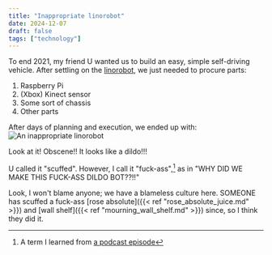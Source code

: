 ```yaml
---
title: "Inappropriate linorobot"
date: 2024-12-07
draft: false
tags: ["technology"]
---
```

To end 2021, my friend U wanted us to build an easy, simple self-driving vehicle. After settling on the [linorobot](https://github.com/linorobot/linorobot), we just needed to procure parts:
1. Raspberry Pi
2. (Xbox) Kinect sensor
3. Some sort of chassis
4. Other parts

After days of planning and execution, we ended up with:
![An inappropriate linorobot](/inappropriate-linorobot.jpg)

Look at it! Obscene!! It looks like a dildo!!!

U called it "scuffed". However, I call it "fuck-ass",[^1] as in "WHY DID WE MAKE THIS FUCK-ASS DILDO BOT??!!"
[^1]: A term I learned from [a podcast episode](https://play.prx.org/listen?ge=prx_3492_8c80cff3-4dc8-47b0-9db5-d18dadabf1ef&uf=https%3A%2F%2Fpublicfeeds.net%2Ff%2F3492%2Ffeed-rss.xml)

Look, I won't blame anyone; we have a blameless culture here. SOMEONE has scuffed a fuck-ass [rose absolute]({{< ref "rose_absolute_juice.md" >}}) and [wall shelf]({{< ref "mourning_wall_shelf.md" >}}) since, so I think they did it.